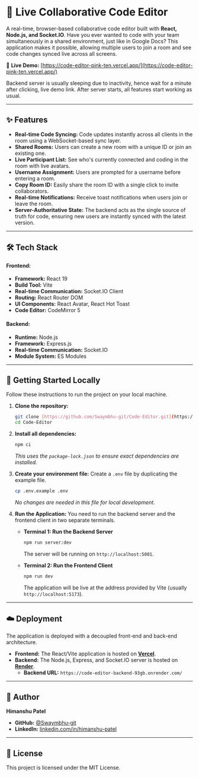 # 🚀 Live Collaborative Code Editor

A real-time, browser-based collaborative code editor built with **React, Node.js, and Socket.IO**. Have you ever wanted to code with your team simultaneously in a shared environment, just like in Google Docs? This application makes it possible, allowing multiple users to join a room and see code changes synced live across all screens.

🔗 **Live Demo:** [https://code-editor-pink-ten.vercel.app/](https://code-editor-pink-ten.vercel.app/)

Backend server is usually sleeping due to inactivity, hence wait for a minute after clicking, live demo link. After server starts, all features start working as usual.

---

## ✨ Features

* **Real-time Code Syncing:** Code updates instantly across all clients in the room using a WebSocket-based sync layer.
* **Shared Rooms:** Users can create a new room with a unique ID or join an existing one.
* **Live Participant List:** See who's currently connected and coding in the room with live avatars.
* **Username Assignment:** Users are prompted for a username before entering a room.
* **Copy Room ID:** Easily share the room ID with a single click to invite collaborators.
* **Real-time Notifications:** Receive toast notifications when users join or leave the room.
* **Server-Authoritative State:** The backend acts as the single source of truth for code, ensuring new users are instantly synced with the latest version.

---

## 🛠️ Tech Stack

#### Frontend:
* **Framework:** React 19
* **Build Tool:** Vite
* **Real-time Communication:** Socket.IO Client
* **Routing:** React Router DOM
* **UI Components:** React Avatar, React Hot Toast
* **Code Editor:** CodeMirror 5

#### Backend:
* **Runtime:** Node.js
* **Framework:** Express.js
* **Real-time Communication:** Socket.IO
* **Module System:** ES Modules

---

## 🔧 Getting Started Locally

Follow these instructions to run the project on your local machine.

1.  **Clone the repository:**
    ```bash
    git clone [https://github.com/Swaymbhu-git/Code-Editor.git](https://github.com/Swaymbhu-git/Code-Editor.git)
    cd Code-Editor
    ```

2.  **Install all dependencies:**
    ```bash
    npm ci
    ```
    *This uses the `package-lock.json` to ensure exact dependencies are installed.*

3.  **Create your environment file:**
    Create a `.env` file by duplicating the example file.
    ```bash
    cp .env.example .env
    ```
    *No changes are needed in this file for local development.*

4.  **Run the Application:**
    You need to run the backend server and the frontend client in two separate terminals.

    * **Terminal 1: Run the Backend Server**
        ```bash
        npm run server:dev
        ```
        The server will be running on `http://localhost:5001`.

    * **Terminal 2: Run the Frontend Client**
        ```bash
        npm run dev
        ```
        The application will be live at the address provided by Vite (usually `http://localhost:5173`).

---

## ☁️ Deployment

The application is deployed with a decoupled front-end and back-end architecture.

* **Frontend:** The React/Vite application is hosted on **[Vercel](https://vercel.com/)**.
* **Backend:** The Node.js, Express, and Socket.IO server is hosted on **[Render](https://render.com/)**.
    * **Backend URL:** `https://code-editor-backend-93gb.onrender.com/`

---

## 👤 Author

**Himanshu Patel**
* **GitHub:** [@Swaymbhu-git](https://github.com/Swaymbhu-git)
* **LinkedIn:** [linkedin.com/in/himanshu-patel](https://www.linkedin.com/in/himanshu-patel-b62a64222/)

---

## 📜 License

This project is licensed under the MIT License.